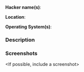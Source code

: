 **Hacker name(s)**:

**Location**:

**Operating System(s)**:

### Description

<Describe your problem here. Include lots of details.>

<Note that you can wrap code in three backticks to have it display nicely>

### Screenshots

<If possible, include a screenshot>
